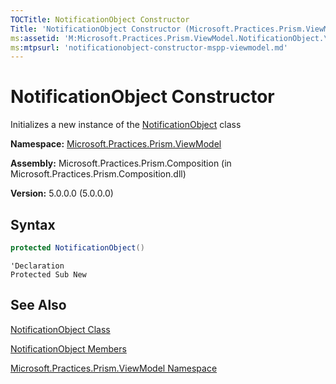 ```yaml
---
TOCTitle: NotificationObject Constructor
Title: 'NotificationObject Constructor (Microsoft.Practices.Prism.ViewModel)'
ms:assetid: 'M:Microsoft.Practices.Prism.ViewModel.NotificationObject.\#ctor'
ms:mtpsurl: 'notificationobject-constructor-mspp-viewmodel.md'
---
```


# NotificationObject Constructor

Initializes a new instance of the [NotificationObject](notificationobject-class-mspp-viewmodel) class

**Namespace:** [Microsoft.Practices.Prism.ViewModel](mspp-viewmodel-namespace)

**Assembly:** Microsoft.Practices.Prism.Composition (in Microsoft.Practices.Prism.Composition.dll)

**Version:** 5.0.0.0 (5.0.0.0)

## Syntax

```C#
protected NotificationObject()
```

```VB
'Declaration
Protected Sub New
```

## See Also

[NotificationObject Class](notificationobject-class-mspp-viewmodel)

[NotificationObject Members](notificationobject-members-mspp-viewmodel)

[Microsoft.Practices.Prism.ViewModel Namespace](mspp-viewmodel-namespace)

